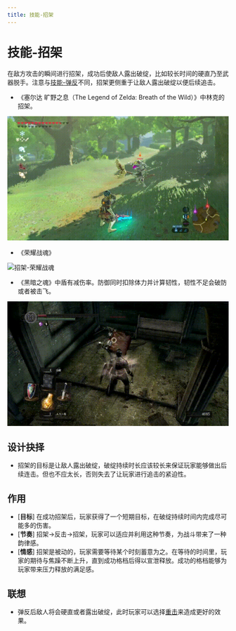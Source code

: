 ```yaml
---
title: 技能-招架
---
```


# 技能-招架
在敌方攻击的瞬间进行招架，成功后使敌人露出破绽，比如较长时间的硬直乃至武器脱手。注意与[技能-弹反]()不同，招架更侧重于让敌人露出破绽以便后续追击。

- 《塞尔达 旷野之息（The Legend of Zelda: Breath of the Wild）》中林克的招架。

![招架-旷野之息](/images/招架-旷野之息.gif)

- 《荣耀战魂》

![招架-荣耀战魂](/images/招架-荣耀战魂.gif)

- 《黑暗之魂》中盾有减伤率。防御同时扣除体力并计算韧性，韧性不足会破防或者被击飞。

![招架-黑暗之魂](/images/招架-黑暗之魂.gif)

## 设计抉择
- 招架的目标是让敌人露出破绽，破绽持续时长应该较长来保证玩家能够做出后续连击。但也不应太长，否则失去了让玩家进行追击的紧迫性。

## 作用
- [**目标**] 在成功招架后，玩家获得了一个短期目标，在破绽持续时间内完成尽可能多的伤害。
- [**节奏**] 招架->反击->招架，玩家可以适应并利用这种节奏，为战斗带来了一种韵律感。
- [**情感**] 招架是被动的，玩家需要等待某个时刻蓄意为之。在等待的时间里，玩家的期待与焦躁不断上升，直到成功格档后得以宣泄释放。成功的格档能够为玩家带来压力释放的满足感。

## 联想
- 弹反后敌人将会硬直或者露出破绽，此时玩家可以选择[重击]()来造成更好的效果。